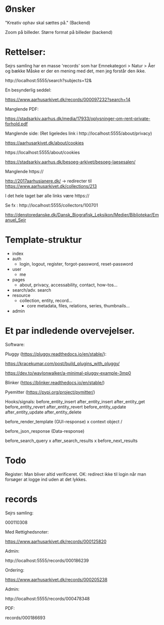 # Ønsker 

"Kreativ ophav skal sættes på." (Backend)

Zoom på billeder.
Større format på billeder (backend)


# Rettelser: 


Sejrs samling har en masse 'records' som har Emnekategori > Natur > Åer og bække
Måske er der en mening med det, men jeg forstår den ikke. 

http://localhost:5555/search?subjects=12&

En besynderlig seddel: 

https://www.aarhusarkivet.dk/records/000097232?search=14


Manglende PDF:

https://stadsarkiv.aarhus.dk/media/17933/oplysninger-om-rent-private-forhold.pdf

Manglende side: (Ret ligeledes link i http://localhost:5555/about/privacy)

https://aarhusarkivet.dk/about/cookies

https://localhost:5555/about/cookies

https://stadsarkiv.aarhus.dk/besoeg-arkivet/besoeg-laesesalen/

Manglende https://

http://2017aarhusianere.dk/ -> redirecter til https://www.aarhusarkivet.dk/collections/213 

I det hele taget bør alle links være https://

Se fx : http://localhost:5555/collectors/100701

http://denstoredanske.dk/Dansk_Biografisk_Leksikon/Medier/Bibliotekar/Emanuel_Sejr

# Template-struktur

  - index
  - auth
      - login, logout, register, forgot-password, reset-password
  - user
      - me
  - pages
      - about, privacy, accessability, contact, how-tos...
  - search/adv. search
  - resource
      - collection, entity, record...
        - core metadata, files, relations, series, thumbnails...
  - admin


# Et par indledende overvejelser.

Software:

Pluggy (https://pluggy.readthedocs.io/en/stable/):

https://kracekumar.com/post/build_plugins_with_pluggy/

https://dev.to/waylonwalker/a-minimal-pluggy-example-3mp0

Blinker (https://blinker.readthedocs.io/en/stable/)

Pyemitter (https://pypi.org/project/pymitter/)


Hooks/signals: 
before_entity_insert 
after_entity_insert 
after_entity_get 
before_entity_revert 
after_entity_revert 
before_entity_update 
after_entity_update 
after_entity_delete 

before_render_template (GUI-response) x
    context object / 

before_json_response (Data-response) 

before_search_query x
after_search_results x
before_next_results 

# Todo

Register: Man bliver altid verificeret. 
OK: redirect ikke til login når man forsøger at logge ind uden at det lykkes. 

# records

Sejrs samling: 

000110308

Med Rettighedsnoter:

https://www.aarhusarkivet.dk/records/000125820

Admin:

http://localhost:5555/records/000186239

Ordering: 

https://www.aarhusarkivet.dk/records/000205238

Admin: 

http://localhost:5555/records/000478348

PDF:

records/000186693


